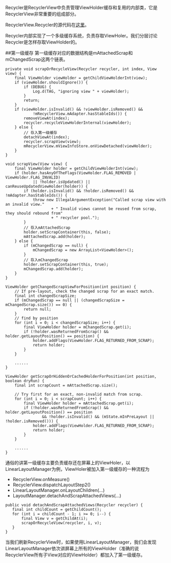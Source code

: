 Recycler是RecyclerView中负责管理ViewHolder缓存和复用的内部类，它是RecyclerView非常重要的组成部分。

RecyclerView.Recycler的源代码在[这里](https://github.com/android/platform_frameworks_support/blob/master/v7/recyclerview/src/android/support/v7/widget/RecyclerView.java#L5144)。

Recycler内部实现了一个多级缓存系统，负责存取ViewHoler。我们分层讨论Recycler是怎样存取ViewHolder的。

##第一级缓存
第一级缓存对应的数据结构是mAttachedScrap和mChangedScrap这两个链表。

```
private void scrapOrRecycleView(Recycler recycler, int index, View view) {
    final ViewHolder viewHolder = getChildViewHolderInt(view);
    if (viewHolder.shouldIgnore()) {
        if (DEBUG) {
            Log.d(TAG, "ignoring view " + viewHolder);
        }
        return;
    }
    if (viewHolder.isInvalid() && !viewHolder.isRemoved() &&
            !mRecyclerView.mAdapter.hasStableIds()) {
        removeViewAt(index);
        recycler.recycleViewHolderInternal(viewHolder);
    } else {
        // 存入第一级缓存
        detachViewAt(index);
        recycler.scrapView(view);
        mRecyclerView.mViewInfoStore.onViewDetached(viewHolder);
    }
}

void scrapView(View view) {
    final ViewHolder holder = getChildViewHolderInt(view);
    if (holder.hasAnyOfTheFlags(ViewHolder.FLAG_REMOVED | ViewHolder.FLAG_INVALID)
            || !holder.isUpdated() || canReuseUpdatedViewHolder(holder)) {
        if (holder.isInvalid() && !holder.isRemoved() && !mAdapter.hasStableIds()) {
            throw new IllegalArgumentException("Called scrap view with an invalid view."
                    + " Invalid views cannot be reused from scrap, they should rebound from"
                    + " recycler pool.");
        }
        // 存入mAttachedScrap
        holder.setScrapContainer(this, false);
        mAttachedScrap.add(holder);
    } else {
        if (mChangedScrap == null) {
            mChangedScrap = new ArrayList<ViewHolder>();
        }
        // 存入mChangedScrap
        holder.setScrapContainer(this, true);
        mChangedScrap.add(holder);
    }
}

ViewHolder getChangedScrapViewForPosition(int position) {
    // If pre-layout, check the changed scrap for an exact match.
    final int changedScrapSize;
    if (mChangedScrap == null || (changedScrapSize = mChangedScrap.size()) == 0) {
        return null;
    }
    // find by position
    for (int i = 0; i < changedScrapSize; i++) {
        final ViewHolder holder = mChangedScrap.get(i);
        if (!holder.wasReturnedFromScrap() && holder.getLayoutPosition() == position) {
            holder.addFlags(ViewHolder.FLAG_RETURNED_FROM_SCRAP);
            return holder;
        }
    }

    ......
}

ViewHolder getScrapOrHiddenOrCachedHolderForPosition(int position, boolean dryRun) {
    final int scrapCount = mAttachedScrap.size();

    // Try first for an exact, non-invalid match from scrap.
    for (int i = 0; i < scrapCount; i++) {
        final ViewHolder holder = mAttachedScrap.get(i);
        if (!holder.wasReturnedFromScrap() && holder.getLayoutPosition() == position
                && !holder.isInvalid() && (mState.mInPreLayout || !holder.isRemoved())) {
            holder.addFlags(ViewHolder.FLAG_RETURNED_FROM_SCRAP);
            return holder;
        }
    }

    ......
}
```

通俗的讲第一级缓存主要负责缓存还在屏幕上的ViewHoler，以LinearLayoutManager为例，ViewHoler被加入第一级缓存的一种流程为
- RecyclerView.onMeasure()
- RecyclerView.dispatchLayoutStep2()
- LinearLayoutManager.onLayoutChildren(...)
- LayoutManager.detachAndScrapAttachedViews(...)

 ```
 public void detachAndScrapAttachedViews(Recycler recycler) {
    final int childCount = getChildCount();
    for (int i = childCount - 1; i >= 0; i--) {
        final View v = getChildAt(i);
        scrapOrRecycleView(recycler, i, v);
    }
}
 ```

当我们刷新RecyclerView时，如果使用LinearLayoutManager，我们会发现LinearLayoutManager依次讲屏幕上所有的ViewHolder（准确的说RecyclerView所有子View对应的ViewHolder）都加入了第一级缓存。
